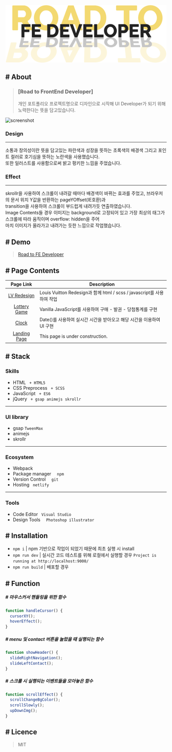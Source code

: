 <p align="center">
  <img src="./app/src/img/readme_title.png" alt="readme title image" />
</p>

## # About

> ### [Road to FrontEnd Developer]
>개인 포트폴리오 프로젝트명으로 디자인으로 시작해 UI Developer가 되기 위해 노력한다는 뜻을 담고있습니다. 

![screenshot](./app/src/img/title-screenshot.gif)




### Design

---

소통과 창의성이란 뜻을 담고있는 파란색과 성장을 뜻하는 초록색의 배경색 그리고 포인트 컬러로 호기심을 뜻하는 노란색을 사용했습니다.<br>
또한 일러스트를 사용함으로써 밝고 펑키한 느낌을 주었습니다.

### Effect

***



skrollr을 사용하여 스크롤이 내려갈 때마다 배경색이 바뀌는 효과를 주었고, 브라우저의 문서 위치 Y값을 반환하는 pageYOffset(IE호환)과<br>
transition을 사용하여 스크롤이 부드럽게 내려가듯 연출하였습니다.<br>
Image Contents들 경우 이미지는 background로 고정되어 있고 가장 최상의 태그가 스크롤에 따라 움직이며 overflow: hidden을 주어<br>
마치 이미지가 올라가고 내려가는 듯한 느낌으로 작업했습니다.

## # Demo
>[Road to FE Developer](https://sjroad.netlify.app/)

## # Page Contents
|Page Link|Description|
|:-----:|------|
|[LV Redesign](https://sjroad.netlify.app/lv.html)| Louis Vuitton Redesign과 함께 html / scss / javascript를 사용하여 작업|
|[Lottery Game](https://sjroad.netlify.app/lottery.html)|Vanilla JavaScript를 사용하여 구매 - 발권 - 당첨통계를 구현|
|[Clock](https://sjroad.netlify.app/clock.html)|Date()를 사용하여 실시간 시간을 받아오고 해당 시간을 이용하여 UI 구현|
|[Landing Page](https://sjroad.netlify.app/landing.html)|This page is under construction.|

## # Stack
### Skills
- HTML ` + HTML5`
- CSS Preprocess ` + SCSS`
- JavaScript ` + ES6`
- jQuery ` + gsap animejs skrollr`
---
### UI library
- gsap `TweenMax`
- animejs
- skrollr
---
### Ecosystem
- Webpack
- Package manager `  npm`
- Version Control `  git`
- Hosting ` netlify`
---
### Tools
- Code Editor ` Visual Studio`
- Design Tools `  Photoshop illustrator`

## # Installation
- `npm i` | npm 기반으로 작업이 되었기 때문에 최초 실행 시 install
- `npm run dev` | 실시간 코드 테스트를 위해 로컬에서 실행할 경우 `Project is running at http://localhost:9000/`
- `npm run build` | 배포할 경우

## # Function
##### # 마우스커서 핸들링을 위한 함수
```javascript
function handleCursor() {
  cursorXY();
  hoverEffect();
}
```
##### # menu 및 contact 버튼을 눌렀을 때 실행되는 함수
```javascript
function showHeader() {
  slideRightNavigation();
  slideLeftContact();
}
```
##### # 스크롤 시 실행되는 이벤트들을 모아놓은 함수
```javascript
function scrollEffect() {
  scrollChangeBgColor();
  scrollSlowly();
  upDownImg();
}
```


## # Licence
> MIT
